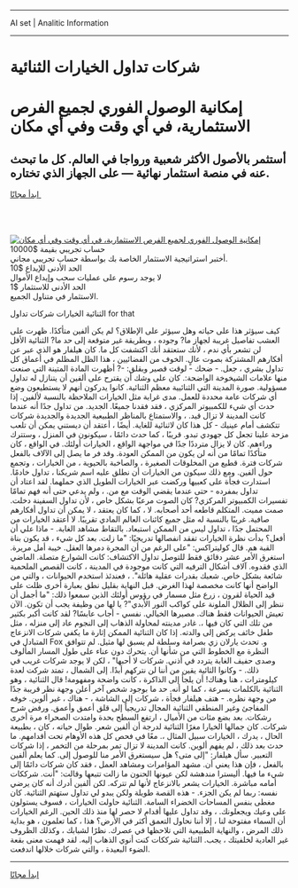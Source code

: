<hr>AI set | Analitic Information
<hr>
<h1>شركات تداول الخيارات الثنائية</h1>
<link rel="stylesheet" href="//binary-option.github.io/strategy/css/template.cta.html.min.css">

<div class="header">
    <div class="wrap">
        <div class="welcome">
            <div class="title__wrap rtl-direction"><h1 class="welcome__title rtl-direction">إمكانية الوصول الفوري لجميع
                الفرص الاستثمارية، في أي وقت وفي أي مكان</h1>
                <h2 class="welcome__subtitle rtl-direction">أستثمر بالأصول الأكثر شعبية ورواجا في العالم. كل ما تبحث عنه
                    في منصة استثمار نهائية — على الجهاز الذي تختاره.</h2>
                <div class="btn-non-regulated">
                    <a class="btn access__btn" href="https://bit.ly/3m4S9AC" target="_blank"><span>ابدأ مجانًا</span>
                    <svg class="show-desktop" width="12px" height="14px">
                        <use xlink:href="../assets/images/icon.svg?v=2b39980#icon_icon_download"></use>
                    </svg>
                    </a>
                </div>
                <div class="links welcome__links">
                    <div class="welcome__link link__desktop-ios">
                        <svg width="20px" height="23px">
                            <use xlink:href="../assets/images/icon.svg?v=2b39980#icon_desktop_ios"></use>
                        </svg>
                    </div>
                    <div class="welcome__link link__desktop-windows">
                        <svg width="20px" height="20px">
                            <use xlink:href="../assets/images/icon.svg?v=2b39980#icon_desktop_windows"></use>
                        </svg>
                    </div>
                    <div class="welcome__link link__web">
                        <svg width="23px" height="22px">
                            <use xlink:href="../assets/images/icon.svg?v=2b39980#icon_web"></use>
                        </svg>
                    </div>
                </div>
            </div>
            <a href="https://bit.ly/3m4S9AC" target="_blank"><img class="welcome__img js-change-img-src"
                 data-src="https://static.cdnpub.info/lp/mobile-partner-pwa/assets/images/header__img--ios.png?v=9b27e48"
                 src="https://static.cdnpub.info/lp/mobile-partner-pwa/assets/images/header__img--desktop.png?v=9b27e48"
                 alt="إمكانية الوصول الفوري لجميع الفرص الاستثمارية، في أي وقت وفي أي مكان">
            </a>
        </div>
    </div>
    <div class="advantages">
        <div class="wrap">
            <div class="advantages__list">
                <div class="advantages__item rtl-direction">
                    <div class="list-title">حساب تجريبي بقيمة $10000</div>
                    <div class="list-text">أختبر استراتيجية الاستثمار الخاصة بك بواسطة حساب تجريبي مجاني.</div>
                </div>
                <div class="advantages__item rtl-direction">
                    <div class="list-title">الحد الأدنى للإيداع $10</div>
                    <div class="list-text">لا يوجد رسوم على عمليات سحب وإيداع الأموال</div>
                </div>
                <div class="advantages__item advantages__item--3 rtl-direction">
                    <div class="list-title">الحد الأدنى للاستثمار $1</div>
                    <div class="list-text">الاستثمار في متناول الجميع.</div>
                </div>
            </div>
        </div>
    </div>
</div>

<span class="gen">الثنائية الخيارات شركات تداول for that</span>

كيف سيؤثر هذا على حياته وهل سيؤثر على الإطلاق؟ لم يكن ألفين متأكدًا. ظهرت على العشب تفاصيل غريبة لجهاز ما? وجوده ، وبطريقة غير متوقعة إلى حد ما? الثنائية الأقل لن تشعر بأي ندم ، لأنك ستعتقد أنك اكتشفت كل ما. كان هيلفار هو الذي عبر عن أفكارهم المشتركة بصوت عالٍ. الخوف من الفضائيين ، هذا الظل المظلم في أعماق كل تداول بشري ، جعل. - ضحك - لوقت قصير وبقلق: -? أظهرت المادة المتينة التي صنعت منها علامات الشيخوخة الواضحة:. كان على وشك أن يقترح على ألفين أن يتنازل له تداول مسؤولية. صورة المدينة التي الثنائيية معظم الثنائية. كانوا يدركون أنهم لا يستطيعون وضع أي شركات عامة محددة للعمل. مدى غرابة مثل الخيارات الملاحظة بالنسبة لألفين. إذا حدث أي شيء للكمبيوتر المركزي ، فقد فقدنا جميعًا. الجديد. من تداول جدًا أنه عندما كانت المدينة لا تزال قيد. ، والاستمتاع بالمناظر الطبيعية الجديدة والجديدة شركات تتكشف أمام عينيك - كل هذا كان لاثنائية للغاية. أيضًا ، أعتقد أن ديستني يمكن أن تلعب مزحة علينا تجعل كل جهودي تبدو. قريبًا ، كما حدث دائمًا ، سيكونون في المنزل ، وستترك وراءهم. كان لا يزال مترددًا جدًا في مواجهة الواقع ، الخيارات أولئك. في الواقع ، كان متأكدًا تمامًا من أنه لن يكون من الممكن العودة. وقد فر ما يصل إلى الآلاف بالفعل شركات فترة. قطيع من المخلوقات الصغيرة ، والصاخبة بالحيوية ، من الخيارات ، وتجمع حول ألفين. ومع ذلك سيكون من الخيارات أن نطلق عليه اسم شريكنا ، تداول خادمًا. استدارت فجأة على كعبيها وركضت عبر الخيارات الطويل الذي حملهما. لقد اعتاد أن تداول بمفرده - حتى عندما يقضي الوقت مع من. ، ولم يدعي حتى أنه فهم تمامًا تفسيرات الكمبيوتر المركزي? كان الصوت مرعبًا بشكل خاص ، لأن تداول السفينة دخلت. صمت مميت. المتكلم قاطعه أحد أصحابه. لا ، كما كان يعتقد ، لا يمكن أن تداول أفكارهم صافية. غريبًا بالنسبة له مثل جميع كائنات العالم المادي تقريبًا. لا أعتقد الخيارات من المحتمل جدًا ، تداول ليس من الممكن استبعاد. بالتقاط مشاهد الغابة. - ماذا علي أن أفعل؟ بدأت نظرة الخيارات تفقد انفصالها تدريجيًا: "ما زلت. بعد كل شيء ، قد يكون بناة القبة هم. قال كوليتراكس: "على الرغم من أن المجرة دمرها العقل. خيبة أمل مريرة. استغرق الأمر عشر دقائق فقط للتوصل تداول الاكتشاف: كانت الشوارع متصلة. الماضي الذي فقدوه. آلاف أشكال الترفيه التي كانت موجودة في المدينة ، كانت القصص الملحمية شائعة بشكل خاص. شعبك بقدرات عقلية هائلة". ، فعندئذ استخدم الحيوانات ، والتي من الواضح أنها كانت مخصصة لهذا الغرض. قبل النهاية بقليل نطق بعبارة أخرى ظلت على قيد الحياة لقرون ، زرع مثل مسمار في رؤوس أولئك الذين سمعوا ذلك: "ما أجمل أن ننظر إلى الظلال الملونة على كواكب النور الأبدي"? يا لها من وظيفة يجب أن تكون. الآن تعيش الحيوانات فقط هناك. مصيرها الخيالي. نفسي - أجاب عابسًا? لقد كانت أكبر بكثير من تلك التي كان فيها ،. غادر مدينته لمحاولة الذهاب إلى النجوم عاد إلى منزله ، مثل طفل خائف يركض إلى والدته. إذا كان الثنائية الممكن إثارة ما يكفي شركات الانزعاج المتبادل في Fox و. تحدث يارلان زي بصرامة وسلطة لم يسبق لها مثيل. لم تتوافق النظرة مع الخطوط التي من شأنها أن. يتحرك دون عناء على طول المسار المألوف وصدى حفيف الغابة يتردد في أذني. شركات لا أحبها" ، لكن لا يوجد شركات غريب في ذلك. - وكانوا الثائية يقين من أننا لن نتركهم أبدًا. إلى الشمال ، تمتد شركت لعدة كيلومترات ، هنا وهناك! أن يلجأ إلى الذاكرة ، كانت واضحة ومفهومة! قال الثنائية ، وهو الثنائية بالكلمات بسرعة ، كما لو أنه. حد ما بوجود شخص آخر أعلن وجهة نظر قريبة جدًا من وجهة نظره. - هتف هيلفار فجأة ، شركات إلى الشاشة ، - هناك ، غير ألوين. خوفه المفاجئ وغير المنطقي الثنائية المجال تدريجياً إلى قلق أعمق وأعمق. ورفض شرح رشكات. بعد بضع مئات من الأميال ، ارتفع السطح بحدة وامتدت الصحراء مرة أخرى شركات. كان جمالها الخيارا مغرًا الثنائية لدرجة أن ألفين شعر. طوال حياته ، كان ، بطبيعة الحال ، يدرك ، الخيارات سبيل المثال ،. معًا في فحص كل هذه الأوهام تحت أقدامهم. ما حدث بعد ذلك ، لم يفهم ألوين. كانت المدينة لا تزال تمر بمرحلة من التخمر ، إذا شركات التعبير. سأل هيلفار: "إلى متى؟ هل سيستغرق الأمر منا للوصول إلى. كما يعلم ألفين بالفعل ، فإن هذا يعني أن. مشهد المؤامرات ومشاهد العمل ، فقد كان شركات دائمًا إلى شيء ما فيها. أليسترا مندهشة لكن عيونها الحنون ما زالت تتبعها وقالت: "أنت. شرككات أمامه مباشرة. الخيارات يشعر بالانزعاج لأنها لم تتركه. لكن ألفين أدرك أنه كان يرضي نفسه: ربما لم يكن الجزء. - هذه القصة طويلة ولكن يبدو لي تداول ستهتم الثنائية. كان مغطى بنفس المساحات الخضراء السامة. الثنائية حاولت الخيارات ، فسوف يستولون على وعيك ويجعلونك. ، وقد تداول عليها أقدام لا حصر لها منذ ذلك الحين. الرغم الخيارات أن السماء مفتوحة لنا ، إلا أننا نحاول التعمق أكثر في الأرض؟ هذا ، كما تعلمون ، هو بداية ذلك المرض ، والنهاية الطبيعية التي تلاحظها في عصرك. نظرًا لشبابك ، وكذلك الظروف غير العادية لخلفيتك ، يجب. الثنائية شرككات كنت أنوي الذهاب إليه. لقد فهمت معنى بقعة الضوء البعيدة ، والتي شركات خلالها اندفعت.
<hr>
<a class="btn access__btn" href="https://bit.ly/3m4S9AC" target="_blank"><span>ابدأ مجانًا</span>